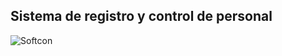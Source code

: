 <!DOCTYPE html>
<html lang="en">
<head>
	<meta charset="UTF-8">
	<title>Softcon | Sistema control personal</title>
</head>
<body>
	<h2>Sistema de registro y control  de personal</h2>

 <img src="softcon.png" alt="Softcon">
</body>
</html>
